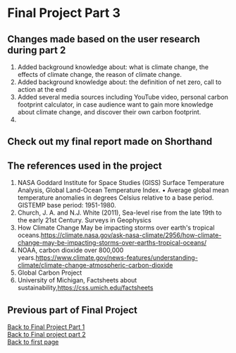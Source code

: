 # Final Project Part 3


## Changes made based on the user research during part 2
1. Added background knowledge about: what is climate change, the effects of climate change, the reason of climate change.
2. Added background knowledge about: the definition of net zero, call to action at the end
3. Added several media sources including YouTube video, personal carbon footprint calculator, in case audience want to gain more knowledge about climate change, and discover their own carbon footprint.
4. 

## Check out my final report made on Shorthand
<script src="https://carnegiemellon.shorthandstories.com/stop-climate-change-through-net-zero-carbon-emission/embed.js"></script>

## The references used in the project
1. NASA Goddard Institute for Space Studies (GISS) Surface Temperature Analysis, Global Land-Ocean Temperature Index. • Average global mean temperature anomalies in degrees Celsius relative to a base period.
GISTEMP base period: 1951-1980.
2. Church, J. A. and N.J. White (2011), Sea-level rise from the late 19th to the early 21st Century. Surveys in Geophysics
3. How Climate Change May be impacting storms over earth's tropical oceans.https://climate.nasa.gov/ask-nasa-climate/2956/how-climate-change-may-be-impacting-storms-over-earths-tropical-oceans/
4. NOAA, carbon dioxide over 800,000 years.https://www.climate.gov/news-features/understanding-climate/climate-change-atmospheric-carbon-dioxide
5. Global Carbon Project
6. University of Michigan, Factsheets about sustainability,https://css.umich.edu/factsheets

## Previous part of Final Project
[Back to Final Project Part 1](/Final_Project_Part1.md)\
[Back to Final project part 2](/final_project_part2.md)\
[Back to first page](/README.md)
